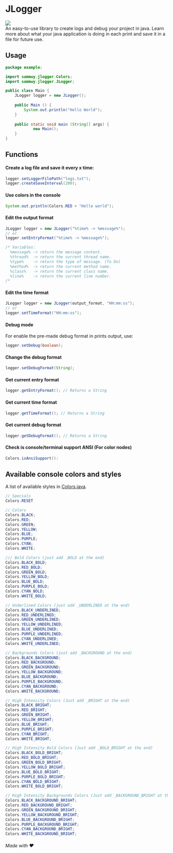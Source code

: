 # JLogger
[![](https://jitpack.io/v/sammwyy/JLogger.svg)](https://jitpack.io/#sammwyy/JLogger)  
An easy-to-use library to create logs and debug your project in java. Learn more about what your java application is doing in each print and save it in a file for future use.

## Usage
```java
package example;

import sammwy.jlogger.Colors;
import sammwy.jlogger.JLogger;

public class Main {
	JLogger logger = new JLogger();
	
  	public Main () {
		System.out.println("Hello World");
	}
  
  	public static void main (String[] args) { 
    		new Main(); 
  	}
}
```

## Functions
#### Create a log file and save it every x time:
```java
logger.setLoggerFilePath("logs.txt");
logger.createSaveInterval(200);
```

#### Use colors in the console
```java
System.out.println(Colors.RED + "Hello world");
```

#### Edit the output format
```java
JLogger logger = new JLogger("%time% -> %message%");
// or
logger.setEntryFormat("%time% -> %message%");

/* Variables:
  %message% -> return the message content.
  %thread%  -> return the current thread name.
  %type%    -> return the type of message. (To Do)
  %method%  -> return the current method name.
  %class%   -> return the current class name.
  %line%    -> return the current line number.
/*
```

#### Edit the time format
```java
JLogger logger = new JLogger(output_format, "HH:mm:ss");
// or
logger.setTimeFormat("HH:mm:ss");
```

#### Debug mode
For enable the pre-made debug format in prints output, use:
```java
logger.setDebug(boolean);
```

#### Change the debug format
```java
logger.setDebugFormat(String);
```

#### Get current entry format
```java
logger.getEntryFormat(); // Returns a String
```

#### Get current time format
```java
logger.getTimeFormat(); // Returns a String
```

#### Get current debug format
```java
logger.getDebugFormat(); // Returns a String
```

#### Check is console/terminal support ANSI (For color nodes)
```java
Colors.isAnsiSupport():
```

## Available console colors and styles
A list of available styles in [Colors.java](https://github.com/sammwyy/JLogger/blob/master/src/sammwy/jlogger/Colors.java).  
```java
// Specials
Colors.RESET

// Colors
Colors.BLACK;
Colors.RED;
Colors.GREEN;
Colors.YELLOW;
Colors.BLUE;
Colors.PURPLE;
Colors.CYAN;
Colors.WHITE;

/// Bold Colors (just add _BOLD at the end)
Colors.BLACK_BOLD;
Colors.RED_BOLD;
Colors.GREEN_BOLD;
Colors.YELLOW_BOLD;
Colors.BLUE_BOLD;
Colors.PURPLE_BOLD;
Colors.CYAN_BOLD;
Colors.WHITE_BOLD;

// Underlined Colors (just add _UNDERLINED at the end)
Colors.BLACK_UNDERLINED;
Colors.RED_UNDERLINED;
Colors.GREEN_UNDERLINED;
Colors.YELLOW_UNDERLINED;
Colors.BLUE_UNDERLINED;
Colors.PURPLE_UNDERLINED;
Colors.CYAN_UNDERLINED;
Colors.WHITE_UNDERLINED;

// Backgrounds Colors (just add _BACKGROUND at the end)
Colors.BLACK_BACKGROUND;
Colors.RED_BACKGROUND;
Colors.GREEN_BACKGROUND;
Colors.YELLOW_BACKGROUND;
Colors.BLUE_BACKGROUND;
Colors.PURPLE_BACKGROUND;
Colors.CYAN_BACKGROUND;
Colors.WHITE_BACKGROUND;

// High Intensity Colors (Just add _BRIGHT at the end)
Colors.BLACK_BRIGHT;
Colors.RED_BRIGHT;
Colors.GREEN_BRIGHT;
Colors.YELLOW_BRIGHT;
Colors.BLUE_BRIGHT;
Colors.PURPLE_BRIGHT;
Colors.CYAN_BRIGHT;
Colors.WHITE_BRIGHT;

// High Intensity Bold Colors (Just add _BOLD_BRIGHT at the end)
Colors.BLACK_BOLD_BRIGHT;
Colors.RED_BOLD_BRIGHT;
Colors.GREEN_BOLD_BRIGHT;
Colors.YELLOW_BOLD_BRIGHT;
Colors.BLUE_BOLD_BRIGHT;
Colors.PURPLE_BOLD_BRIGHT;
Colors.CYAN_BOLD_BRIGHT;
Colors.WHITE_BOLD_BRIGHT;

// High Intensity Backgrounds Colors (Just add _BACKGROUND_BRIGHT at the end)
Colors.BLACK_BACKGROUND_BRIGHT;
Colors.RED_BACKGROUND_BRIGHT;
Colors.GREEN_BACKGROUND_BRIGHT;
Colors.YELLOW_BACKGROUND_BRIGHT;
Colors.BLUE_BACKGROUND_BRIGHT;
Colors.PURPLE_BACKGROUND_BRIGHT;
Colors.CYAN_BACKGROUND_BRIGHT;
Colors.WHITE_BACKGROUND_BRIGHT;
```

###### Made with ❤️
